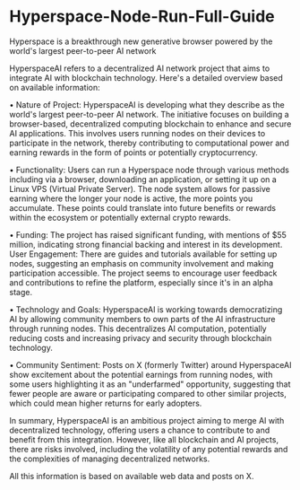 # Hyperspace-Node-Run-Full-Guide

Hyperspace is a breakthrough new generative browser powered by the world's largest peer-to-peer AI network

HyperspaceAI refers to a decentralized AI network project that aims to integrate AI with blockchain technology. Here's a detailed overview based on available information:

 • Nature of Project: HyperspaceAI is developing what they describe as the world's largest peer-to-peer AI network. The initiative focuses on building a browser-based, decentralized computing blockchain to enhance and secure AI applications. This involves users running nodes on their devices to participate in the network, thereby contributing to computational power and earning rewards in the form of points or potentially cryptocurrency.
 
 • Functionality: Users can run a Hyperspace node through various methods including via a browser, downloading an application, or setting it up on a Linux VPS (Virtual Private Server). The node system allows for passive earning where the longer your node is active, the more points you accumulate. These points could translate into future benefits or rewards within the ecosystem or potentially external crypto rewards.
 
 • Funding: The project has raised significant funding, with mentions of $55 million, indicating strong financial backing and interest in its development.
User Engagement: There are guides and tutorials available for setting up nodes, suggesting an emphasis on community involvement and making participation accessible. The project seems to encourage user feedback and contributions to refine the platform, especially since it's in an alpha stage.

 • Technology and Goals: HyperspaceAI is working towards democratizing AI by allowing community members to own parts of the AI infrastructure through running nodes. This decentralizes AI computation, potentially reducing costs and increasing privacy and security through blockchain technology.
 
 • Community Sentiment: Posts on X (formerly Twitter) around HyperspaceAI show excitement about the potential earnings from running nodes, with some users highlighting it as an "underfarmed" opportunity, suggesting that fewer people are aware or participating compared to other similar projects, which could mean higher returns for early adopters.

In summary, HyperspaceAI is an ambitious project aiming to merge AI with decentralized technology, offering users a chance to contribute to and benefit from this integration. However, like all blockchain and AI projects, there are risks involved, including the volatility of any potential rewards and the complexities of managing decentralized networks. 

All this information is based on available web data and posts on X.


